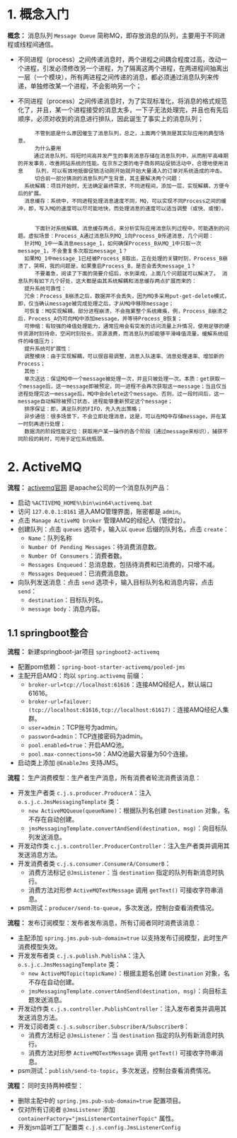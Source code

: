 # 1. 概念入门

**概念：** 消息队列 `Message Queue` 简称MQ，即存放消息的队列，主要用于不同进程或线程间通信。
- 不同进程（process）之间传递消息时，两个进程之间耦合程度过高，改动一个进程，引发必须修改另一个进程，为了隔离这两个进程，在两进程间抽离出一层（一个模块），所有两进程之间传递的消息，都必须通过消息队列来传递，单独修改某一个进程，不会影响另一个；
- 不同进程（process）之间传递消息时，为了实现标准化，将消息的格式规范化了，并且，某一个进程接受的消息太多，一下子无法处理完，并且也有先后顺序，必须对收到的消息进行排队，因此诞生了事实上的消息队列；
 
 
 
 
 
        　　不管到底是什么原因催生了消息队列，总之，上面两个猜测是其实际应用的典型场景。
        　　为什么要用
           通过消息队列，将短时间高并发产生的事务消息存储在消息队列中，从而削平高峰期的并发事务，改善网站系统的性能。在京东之类的电子商务网站促销活动中，合理地使用消息    队列，可以有效地抵御促销活动刚开始就开始大量涌入的订单对系统造成的冲击。
        　　切合前一部分猜测的消息队列产生背景，其主要解决两个问题：
        系统解耦：项目开始时，无法确定最终需求，不同进程间，添加一层，实现解耦，方便今后的扩展。
        消息缓存：系统中，不同进程处理消息速度不同，MQ，可以实现不同Process之间的缓冲，即，写入MQ的速度可以尽可能地快，而处理消息的速度可以适当调整（或快、或慢）。
             
        
        　　下面针对系统解耦、消息缓存两点，来分析实际应用消息队列过程中，可能遇到的问题。虚拟场景：Process_A通过消息队列MQ_1向Process_B传递消息，几个问题：
        针对MQ_1中一条消息message_1，如何确保Process_B从MQ_1中只取一次message_1，不会重复多次取出message_1？
        如果MQ_1中message_1已经被Process_B取出，正在处理的关键时刻，Process_B崩溃了，哭啊，我的问题是，如果重启Process_B，是否会丢失message_1？
        　　不要着急，阅读了下面的简要介绍后，水到渠成，上面几个问题就可以解决了。 消息队列有如下几个好处，这大都是由其系统解耦和消息缓存两点扩展而来的：
        提升系统可靠性：
        冗余：Process_B崩溃之后，数据并不会丢失，因为MQ多采用put-get-delete模式，即，仅当确认message被完成处理之后，才从MQ中移除message；
        可恢复：MQ实现解耦，部分进程崩溃，不会拖累整个系统瘫痪，例，Process_B崩溃之后，Process_A仍可向MQ中添加message，并等待Process_B恢复；
        可伸缩：有较强的峰值处理能力，通常应用会有突发的访问流量上升情况，使用足够的硬件资源时刻待命，空闲时刻较长，资源浪费，而消息队列却能够平滑峰值流量，缓解系统组件的峰值压力；
        提升系统可扩展性：
        调整模块：由于实现解耦，可以很容易调整，消息入队速率、消息处理速率、增加新的Process；
        其他：
        单次送达：保证MQ中一个message被处理一次，并且只被处理一次。本质：get获取一个message后，这一message即被预定，同一进程不会再次获取这一message；当且仅当进程处理完这一message后，MQ中会delete这个message。否则，过一段时间后，这一message自动解除被预订状态，进程能够重新预定这个message；
        排序保证：即，满足队列的FIFO，先入先出策略；
        异步通信：很多场景下，不会立即处理消息，这是，可以在MQ中存储message，并在某一时刻再进行处理；
        数据流的阶段性能定位：获取用户某一操作的各个阶段（通过message来标识），捕获不同阶段的耗时，可用于定位系统瓶颈。

# 2. ActiveMQ

**流程：** [activemq官网](http://activemq.apache.org/) 是apache公司的一个消息队列产品：
- 启动 `%ACTIVEMQ_HOME%\bin\win64\activemq.bat`
- 访问 `127.0.0.1:8161` 进入AMQ管理界面，账密都是 `admin`。
- 点击 `Manage ActiveMQ broker` 管理AMQ的经纪人（管控台）。
- 创建队列：点击 `queues` 选项卡，输入以 `queue` 后缀的队列名，点击 `create`：
    - `Name`：队列名称
    - `Number Of Pending Messages`：待消费消息数。
    - `Number Of Consumers`：消费者数。
    - `Messages Enqueued`：总消息数，包括待消费和已消费的，只增不减。
    - `Messages Dequeued`：已消费消息数。
- 向队列发送消息：点击 `send` 选项卡，输入目标队列名和消息内容，点击 `send`：
    - `destination`：目标队列名。
    - `message body`：消息内容。

## 1.1 springboot整合

**流程：** 新建springboot-jar项目 `springboot2-activemq`
- 配置pom依赖：`spring-boot-starter-activemq/pooled-jms`
- 主配开启AMQ：均以 `spring.activemq` 前缀：
    - `broker-url=tcp://localhost:61616`：连接AMQ经纪人，默认端口61616。
    - `broker-url=failover:(tcp://localhost:61616,tcp://localhost:61617)`：连接AMQ经纪人集群。
    - `user=admin`：TCP账号为admin。
    - `password=admin`：TCP连接密码为admin。
    - `pool.enabled=true`：开启AMQ池。
    - `pool.max-connections=50`：AMQ池最大容量为50个连接。
- 启动类上添加 `@EnableJms` 支持JMS。

**流程：** 生产消费模型：生产者生产消息，所有消费者轮流消费该消息：
- 开发生产者类 `c.j.s.producer.ProducerA`：注入 `o.s.j.c.JmsMessagingTemplate` 类：
    - `new ActiveMQQueue(queueName)`：根据队列名创建 `Destination` 对象，名不存在自动创建。
    - `jmsMessagingTemplate.convertAndSend(destination, msg)`：向目标队列发送消息。
- 开发动作类 `c.j.s.controller.ProducerController`：注入生产者类并调用其发送消息方法。
- 开发消费者类 `c.j.s.consumer.ConsumerA/ConsumerB`：
    - 消费方法标记 `@JmsListener`：当 `destination` 指定的队列有新消息时执行。
    - 消费方法对形参 `ActiveMQTextMessage` 调用 `getText()` 可接收字符串消息。
- psm测试：`producer/send-to-queue`，多次发送，控制台查看消费情况。

**流程：** 发布订阅模型：发布者发布消息，所有订阅者同时消费该消息：
- 主配添加 `spring.jms.pub-sub-domain=true` 以支持发布订阅模型，此时生产消费模型失效。
- 开发发布者类 `c.j.s.publish.PublishA`：注入 `o.s.j.c.JmsMessagingTemplate` 类：
    - `new ActiveMQTopic(topicName)`：根据主题名创建 `Destination` 对象，名不存在自动创建。
    - `jmsMessagingTemplate.convertAndSend(destination, msg)`：向目标主题发送消息。
- 开发动作类 `c.j.s.controller.PublishController`：注入发布者类并调用其发送消息方法。
- 开发订阅者类 `c.j.s.subscriber.SubscriberA/SubscriberB`：
    - 消费方法标记 `@JmsListener`：当 `destination` 指定的队列有新消息时执行。
    - 消费方法对形参 `ActiveMQTextMessage` 调用 `getText()` 可接收字符串消息。
- psm测试：`publish/send-to-topic`，多次发送，控制台查看消费情况。

**流程：** 同时支持两种模型：
- 删除主配中的 `spring.jms.pub-sub-domain=true` 配置项目。
- 仅对所有订阅者 `@JmsListener` 添加 `containerFactory="jmsListenerContainerTopic"` 属性。
- 开发jsm监听工厂配置类 `c.j.s.config.JmsListenerConfig`

